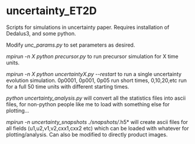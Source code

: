 # uncertainty_ET2D
Scripts for simulations in uncertainty paper. Requires installation of Dedalus3, and some python.

Modify *unc_params.py* to set parameters as desired.

*mpirun -n X python precursor.py* to run precursor simulation for X time units.

*mpirun -n X python uncertaintyX.py --restart* to run a single uncertainty evolution simulation. 0p0001, 0p001, 0p05 run short times, 0,10,20,etc run for a full 50 time units with different starting times.

*python uncertainty_analysis.py* will convert all the statistics files into ascii files, for non-python people like me to load with something else for plotting...

*mpirun -n uncertainty_snapshots ./snapshots/*.h5* will create ascii files for all fields (u1,u2,v1,v2,cxx1,cxx2 etc) which can be loaded with whatever for plotting/analysis. Can also be modified to directly product images.


